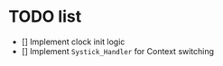 # TODO list

- [] Implement clock init logic
- [] Implement `Systick_Handler` for Context switching
